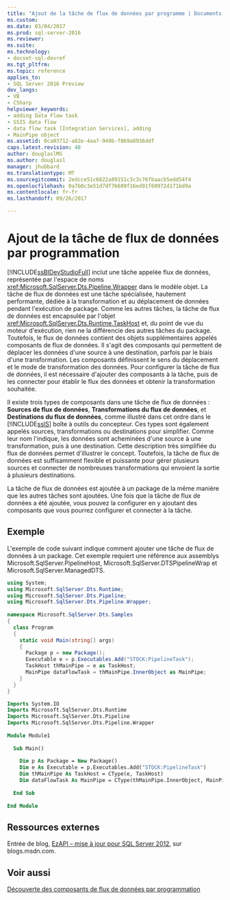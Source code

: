 ```yaml
---
title: "Ajout de la tâche de flux de données par programme | Documents Microsoft"
ms.custom: 
ms.date: 03/04/2017
ms.prod: sql-server-2016
ms.reviewer: 
ms.suite: 
ms.technology:
- docset-sql-devref
ms.tgt_pltfrm: 
ms.topic: reference
applies_to:
- SQL Server 2016 Preview
dev_langs:
- VB
- CSharp
helpviewer_keywords:
- adding Data Flow task
- SSIS data flow
- data flow task [Integration Services], adding
- MainPipe object
ms.assetid: 0ca03712-a82e-4aa7-949b-f869a8936ddf
caps.latest.revision: 48
author: douglaslMS
ms.author: douglasl
manager: jhubbard
ms.translationtype: MT
ms.sourcegitcommit: 2edcce51c6822a89151c3c3c76fbaacb5edd54f4
ms.openlocfilehash: 0a7b0c3e51d7df76689f16ed91f60972d171bd9a
ms.contentlocale: fr-fr
ms.lasthandoff: 09/26/2017

---
```

# <a name="adding-the-data-flow-task-programmatically"></a>Ajout de la tâche de flux de données par programmation
  [!INCLUDE[ssBIDevStudioFull](../../includes/ssbidevstudiofull-md.md)] inclut une tâche appelée flux de données, représentée par l'espace de noms <xref:Microsoft.SqlServer.Dts.Pipeline.Wrapper> dans le modèle objet. La tâche de flux de données est une tâche spécialisée, hautement performante, dédiée à la transformation et au déplacement de données pendant l'exécution de package. Comme les autres tâches, la tâche de flux de données est encapsulée par l'objet <xref:Microsoft.SqlServer.Dts.Runtime.TaskHost> et, du point de vue du moteur d'exécution, rien ne la différencie des autres tâches du package. Toutefois, le flux de données contient des objets supplémentaires appelés composants de flux de données. Il s'agit des composants qui permettent de déplacer les données d'une source à une destination, parfois par le biais d'une transformation. Les composants définissent le sens du déplacement et le mode de transformation des données. Pour configurer la tâche de flux de données, il est nécessaire d'ajouter des composants à la tâche, puis de les connecter pour établir le flux des données et obtenir la transformation souhaitée.  
  
 Il existe trois types de composants dans une tâche de flux de données : **Sources de flux de données**, **Transformations du flux de données**, et **Destinations du flux de données**, comme illustré dans cet ordre dans le [!INCLUDE[ssIS](../../includes/ssis-md.md)] boîte à outils du concepteur. Ces types sont également appelés sources, transformations ou destinations pour simplifier. Comme leur nom l'indique, les données sont acheminées d'une source à une transformation, puis à une destination. Cette description très simplifiée du flux de données permet d'illustrer le concept. Toutefois, la tâche de flux de données est suffisamment flexible et puissante pour gérer plusieurs sources et connecter de nombreuses transformations qui envoient la sortie à plusieurs destinations.  
  
 La tâche de flux de données est ajoutée à un package de la même manière que les autres tâches sont ajoutées. Une fois que la tâche de flux de données a été ajoutée, vous pouvez la configurer en y ajoutant des composants que vous pourrez configurer et connecter à la tâche.  
  
## <a name="sample"></a>Exemple  
 L'exemple de code suivant indique comment ajouter une tâche de flux de données à un package. Cet exemple requiert une référence aux assemblys Microsoft.SqlServer.PipelineHost, Microsoft.SqlServer.DTSPipelineWrap et Microsoft.SqlServer.ManagedDTS.  
  
```csharp  
using System;  
using Microsoft.SqlServer.Dts.Runtime;  
using Microsoft.SqlServer.Dts.Pipeline;  
using Microsoft.SqlServer.Dts.Pipeline.Wrapper;  
  
namespace Microsoft.SqlServer.Dts.Samples  
{  
  class Program  
  {  
    static void Main(string[] args)  
    {  
      Package p = new Package();  
      Executable e = p.Executables.Add("STOCK:PipelineTask");  
      TaskHost thMainPipe = e as TaskHost;  
      MainPipe dataFlowTask = thMainPipe.InnerObject as MainPipe;   
    }  
  }  
}  
```  
  
```vb  
Imports System.IO  
Imports Microsoft.SqlServer.Dts.Runtime  
Imports Microsoft.SqlServer.Dts.Pipeline  
Imports Microsoft.SqlServer.Dts.Pipeline.Wrapper  
  
Module Module1  
  
  Sub Main()  
  
    Dim p As Package = New Package()  
    Dim e As Executable = p.Executables.Add("STOCK:PipelineTask")  
    Dim thMainPipe As TaskHost = CType(e, TaskHost)  
    Dim dataFlowTask As MainPipe = CType(thMainPipe.InnerObject, MainPipe)  
  
  End Sub  
  
End Module  
```  
  
## <a name="external-resources"></a>Ressources externes  
 Entrée de blog, [EzAPI – mise à jour pour SQL Server 2012](http://go.microsoft.com/fwlink/?LinkId=243223), sur blogs.msdn.com.  
  
## <a name="see-also"></a>Voir aussi  
 [Découverte des composants de flux de données par programmation](../../integration-services/building-packages-programmatically/discovering-data-flow-components-programmatically.md)  
  
  

